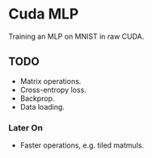 # Cuda MLP
Training an MLP on MNIST in raw CUDA.

## TODO

* Matrix operations.
* Cross-entropy loss.
* Backprop.
* Data loading.

### Later On

* Faster operations, e.g. tiled matmuls. 
